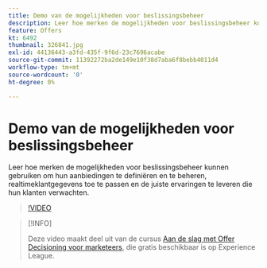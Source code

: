 ```yaml
---
title: Demo van de mogelijkheden voor beslissingsbeheer
description: Leer hoe merken de mogelijkheden voor beslissingsbeheer kunnen gebruiken om hun aanbiedingen te definiëren en te beheren, realtimeklantgegevens toe te passen en de juiste ervaringen te leveren die hun klanten verwachten.
feature: Offers
kt: 6492
thumbnail: 326841.jpg
exl-id: 44136443-a3fd-435f-9f6d-23c7696acabe
source-git-commit: 11392272ba2de149e10f38d7aba6f8bebb4011d4
workflow-type: tm+mt
source-wordcount: '0'
ht-degree: 0%

---
```


# Demo van de mogelijkheden voor beslissingsbeheer

Leer hoe merken de mogelijkheden voor beslissingsbeheer kunnen gebruiken om hun aanbiedingen te definiëren en te beheren, realtimeklantgegevens toe te passen en de juiste ervaringen te leveren die hun klanten verwachten.

>[!VIDEO](https://video.tv.adobe.com/v/326841?quality=12&learn=on)

>[!INFO]
>
> Deze video maakt deel uit van de cursus [Aan de slag met Offer Decisioning voor marketeers](https://experienceleague.adobe.com/?recommended=ExperiencePlatform-U-1-2020.1.offerdecisioning), die gratis beschikbaar is op Experience League.
